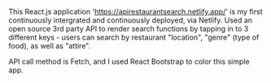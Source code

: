 This React.js application 'https://apirestaurantsearch.netlify.app/' is my first continuously intergrated and continuously deployed, via Netlify. Used an open source 3rd party API to render search functions by tapping in to 3 different keys - users can search by restaurant "location", "genre" (type of food), as well as "attire". 

API call method is Fetch, and I used React Bootstrap to color this simple app.


